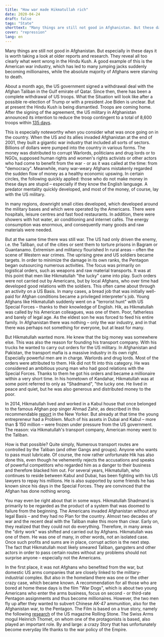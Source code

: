 ```yaml
---
title: "How war made Hikmatullah rich"
date: 2020-04-24
draft: false
tags: "State"
shorttext: "Many things are still not good in Afghanistan. But these days it is worth taking a look at older reports and research."
cover: "repression"
lang: en
---
```


Many things are still not good in Afghanistan. But especially in these days it is worth taking a look at older reports and research. They reveal all too clearly what went wrong in the Hindu Kush. A good example of this is the American war industry, which has led to many jumping jacks suddenly becoming millionaires, while the absolute majority of Afghans were starving to death.

About a month ago, the US government signed a withdrawal deal with the Afghan Taliban in the Gulf emirate of Qatar. Since then, there has been a complete withdrawal of US troops. What the Situation will look like after a possible re-election of Trump or with a president Joe Biden is unclear. But at present the Hindu Kush is being dismantled. Troops are coming home. After the signing of the agreement, the US military in Afghanistan announced its intention to reduce the troop contingent to a total of 8,600 troops within [135 days](https://www.aljazeera.com/news/2020/03/begins-troop-withdrawal-afghanistan-official-200309162847760.html "US begins troop withdrawal from Afghanistan: US official").

This is especially noteworthy when you consider what was once going on in the country. When the US and its allies invaded Afghanistan at the end of 2001, they built a gigantic war industry that included all sorts of sectors. Billions of dollars were pumped into the country in various forms. The money was distributed to corrupt Warlords, politicians and drug lords or to NGOs, supposed human rights and women's rights activists or other actors who had come to benefit from the war - or as it was called at the time: from "democracy". Meanwhile, many war-weary Afghans mistakenly regarded the sudden flow of money as a healthy economic upswing. In certain circles, the following quickly applied: those who do not make money in these days are stupid – especially if they know the English language. A predator mentality quickly developed, and most of the money, of course, lay with the US military.

In many regions, downright small cities developed, which developed around the military bases and which were operated by the Americans. There were hospitals, leisure centres and fast food restaurants. In addition, there were showers with hot water, air conditioning and internet cafés. The energy consumption was enormous, and consequently many goods and raw materials were needed.

But at the same time there was still war. The US had only driven the enemy, i.e. the Taliban, out of the cities or sent them to torture prisons in Bagram or Guantanamo. Extremism and militancy flourished In rural areas – often the scene of Western war crimes. The uprising grew and US soldiers became targets. In order to minimize the damage in its own ranks, the Pentagon began outsourcing numerous activities. The focus was primarily on logistical orders, such as weapons and raw material transports. It was at this point that men like Hikmatullah "the lucky" came into play. Such orders were not carried out by Americans, but by local Afghans, who over time had developed good relations with the soldiers. This often came about through an activity on a US Basis. In many cases, a bread job that was initially well-paid for Afghan conditions became a privileged interpreter's job. Young Afghans like Hikmatullah suddenly went on a "terrorist hunt" with US Special Forces – thanks to their knowledge of English. Hik, as Hikmatullah was called by his American colleagues, was one of them. Poor, fatherless and barely of legal age. As the eldest son he was forced to feed his entire family. In Afghanistan there was nothing – only the war industry, and in that there was perhaps not something for everyone, but at least for many.

But Hikmatullah wanted more. He knew that the big money was somewhere else. This was also the reason for founding his transport company. With his trucks he wanted to carry out orders for the US military. In Afghanistan and Pakistan, the transport mafia is a massive industry in its own right. Especially powerful men are in charge. Warlords and drug lords. Most of the orders were attributed to them. Hik did not fit into this category. He was considered an ambitious young man who had good relations with the Special Forces. Thanks to them he got his orders and became a millionaire within a very short time. In his hometown of Kandahar, Hikmatullah was at some point referred to only as "Shadmand", "the lucky one. He lived in peace and quiet, but he was also generous and distributed money to the poor.

In 2014, Hikmatullah lived and worked in a Kabul house that once belonged to the famous Afghan pop singer Ahmad Zahir, as described in this recommendable [report](https://www.newyorker.com/magazine/2016/03/07/the-man-who-made-millions-off-the-afghan-war "The Bidding War") in the New Yorker. But already at that time the young entrepreneur had a Problem. Much of his assets in Dubai and Kabul – more than $ 150 million – were frozen under pressure from the US government. The reason: via Hikmatullah's transport company, American money went to the Taliban.

How is that possible? Quite simply, Numerous transport routes are controlled by the Taliban (and other Gangs and groups). Anyone who wants to pass must lubricate. Of course, the now rather unfortunate Hik has also done this, even though he vehemently rejects the accusations and speaks of powerful competitors who regarded him as a danger to their business and therefore blacked him out. For several years, Hikmatullah, who continues to reside between Kabul and Dubai, has been fighting with his US lawyers to repay his millions. He is also supported by some friends he has known since his days in the Special Forces. They are convinced that the Afghan has done nothing wrong.

You may even be right about that in some ways. Hikmatullah Shadmand is primarily to be regarded as the product of a system that was doomed to failure from the beginning. The Americans invaded Afghanistan without any legal Basis – and they had no Plan for the country. Almost two decades of war and the recent deal with the Taliban make this more than clear. Early on, they realized that they could not do everything. Therefore, in many areas the "dirty work" was shifted and carried out by Afghans. Hikmatullah was one of them. He was one of many, in other words, not an isolated case. Once such profits and sums are in place, corrupt action is the next step. The fact that Hikmatullah most likely smeared Taliban, gangsters and other actors in order to pass certain routes without any problems should not surprise anyone – especially not the Americans.

In the first place, it was not Afghans who benefited from the war, but domestic US arms companies that are closely linked to the military-industrial complex. But also in the homeland there was one or the other crazy case, which became known. A recommendation for all those who are bored at home these days is the film "War Dogs", which is about two young Americans who enter the arms business, focus on second - or third-rate Pentagon assignments and thus become millionaires. However, the two men fly up after they wanted to subvert Chinese AK-47 ammunition, also for the Afghanistan war, to the Pentagon. The Film is based on a true story, namely the following [research](https://www.rollingstone.com/politics/politics-news/the-stoner-arms-dealers-how-two-american-kids-became-big-time-weapons-traders-176604/ "The Stoner Arms Dealers: How Two American Kids Became Big-Time Weapons Traders") of the US magazine Rolling Stone. The Swiss Arms mogul Heinrich Thomet, on whom one of the protagonists is based, also played an important role. By and large: a crazy Story that has unfortunately become everyday life thanks to the war policy of the Empire.
